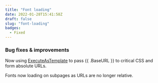 ```yaml
---
title: "Font loading"
date: 2022-01-28T15:41:58Z
draft: false
slug: "font-loading"
badges: 
  - Fixed
---
```


### Bug fixes & improvements

Now using [ExecuteAsTemplate](https://gohugo.io/hugo-pipes/resource-from-template/) to pass {{ .BaseURL }} to critical CSS and form absolute URLs. 

Fonts now loading on subpages as URLs are no longer relative.